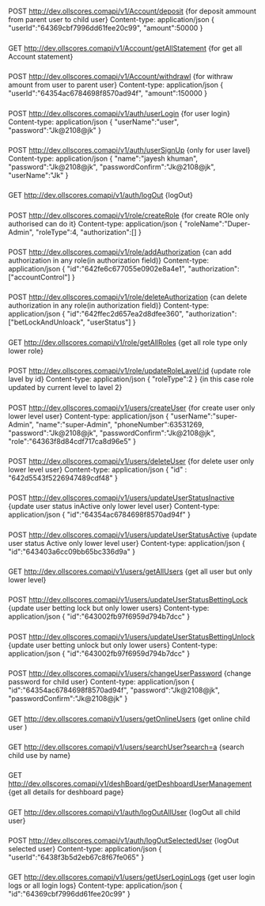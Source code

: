 #####
POST http://dev.ollscores.comapi/v1/Account/deposit {for deposit ammount from parent user to child user}
Content-type: application/json
{
    "userId":"64369cbf7996dd61fee20c99",
    "amount":50000
}


#####
GET http://dev.ollscores.comapi/v1/Account/getAllStatement {for get all Account statement}


#####
POST http://dev.ollscores.comapi/v1/Account/withdrawl {for withraw amount from user to parent user}
Content-type: application/json
{
    "userId":"64354ac6784698f8570ad94f",
    "amount":150000
}

#####
POST http://dev.ollscores.comapi/v1/auth/userLogin {for user login}
Content-type: application/json
{
    "userName":"user",
    "password":"Jk@2108@jk"
}

#####
POST http://dev.ollscores.comapi/v1/auth/userSignUp {only for user lavel}
Content-type: application/json
{
    "name":"jayesh khuman",
    "password":"Jk@2108@jk",
    "passwordConfirm":"Jk@2108@jk",
    "userName":"Jk"
}

#####
GET http://dev.ollscores.comapi/v1/auth/logOut {logOut}

#####
POST http://dev.ollscores.comapi/v1/role/createRole {for create ROle only authorised can do it}
Content-type: application/json
{
    "roleName":"Duper-Admin",
    "roleType":4,
    "authorization":[]
}

#####
POST http://dev.ollscores.comapi/v1/role/addAuthorization {can add authorization in any role(in authorization field)}
Content-type: application/json
{
        "id":"642fe6c677055e0902e8a4e1",
        "authorization":["accountControl"]
}

#####
POST http://dev.ollscores.comapi/v1/role/deleteAuthorization {can delete authorization in any role(in authorization field)}
Content-type: application/json
{
    "id":"642ffec2d657ea2d8dfee360",
    "authorization":["betLockAndUnloack", "userStatus"]
}

#####
GET http://dev.ollscores.comapi/v1/role/getAllRoles {get all role type only lower role}

#####
POST http://dev.ollscores.comapi/v1/role/updateRoleLavel/:id {update role lavel by id} 
Content-type: application/json
{
    "roleType":2
}
{in this case role updated by current level to lavel 2}

#####
POST http://dev.ollscores.comapi/v1/users/createUser {for create user only lower level user}
Content-type: application/json
{
    "userName":"super-Admin",
    "name":"super-Admin",
    "phoneNumber":63531269,
    "password":"Jk@2108@jk",
    "passwordConfirm":"Jk@2108@jk",
    "role":"64363f8d84cdf717ca8d96e5"
}

#####
POST http://dev.ollscores.comapi/v1/users/deleteUser {for delete user only lower level user}
Content-type: application/json
{
    "id" : "642d5543f5226947489cdf48"
}

#####
POST http://dev.ollscores.comapi/v1/users/updateUserStatusInactive {update user status inActive only lower level user}
Content-type: application/json
{
    "id":"64354ac6784698f8570ad94f"
}

#####
POST http://dev.ollscores.comapi/v1/users/updateUserStatusActive {update user status Active only lower level user}
Content-type: application/json
{
    "id":"643403a6cc09bb65bc336d9a"
}

#####
GET http://dev.ollscores.comapi/v1/users/getAllUsers {get all user but only lower level}

#####
POST http://dev.ollscores.comapi/v1/users/updateUserStatusBettingLock {update user betting lock but only lower users}
Content-type: application/json
{
    "id":"643002fb97f6959d794b7dcc"
}

#####
POST http://dev.ollscores.comapi/v1/users/updateUserStatusBettingUnlock {update user betting unlock but only lower users}
Content-type: application/json
{
    "id":"643002fb97f6959d794b7dcc"
}

#####
POST http://dev.ollscores.comapi/v1/users/changeUserPassword {change password for child user}
Content-type: application/json
{
    "id":"64354ac6784698f8570ad94f",
    "password":"Jk@2108@jk",
    "passwordConfirm":"Jk@2108@jk"
}

#####
GET http://dev.ollscores.comapi/v1/users/getOnlineUsers (get online child user )

#####
GET http://dev.ollscores.comapi/v1/users/searchUser?search=a {search child use by name}

#####
GET http://dev.ollscores.comapi/v1/deshBoard/getDeshboardUserManagement {get all details for deshboard page}

#####
GET http://dev.ollscores.comapi/v1/auth/logOutAllUser {logOut all child user}

#####
POST http://dev.ollscores.comapi/v1/auth/logOutSelectedUser {logOut selected user}
Content-type: application/json
{
    "userId":"6438f3b5d2eb67c8f67fe065"
}

#####
GET http://dev.ollscores.comapi/v1/users/getUserLoginLogs {get user login logs or all login logs}
Content-type: application/json
{
    "id":"64369cbf7996dd61fee20c99"
}